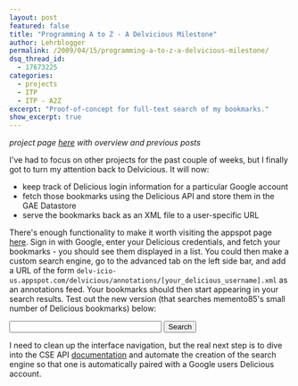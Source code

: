 ```yaml
---
layout: post
featured: false
title: "Programming A to Z - A Delvicious Milestone"
author: Lehrblogger
permalink: /2009/04/15/programming-a-to-z-a-delvicious-milestone/
dsq_thread_id:
  - 17673225
categories:
  - projects
  - ITP
  - ITP - A2Z
excerpt: "Proof-of-concept for full-text search of my bookmarks."
show_excerpt: true
---
```

*project page [here][1] with overview and previous posts*

I've had to focus on other projects for the past couple of weeks, but I finally got to turn my attention back to Delvicious. It will now:

 * keep track of Delicious login information for a particular Google account
 * fetch those bookmarks using the Delicious API and store them in the GAE Datastore
 * serve the bookmarks back as an XML file to a user-specific URL

There's enough functionality to make it worth visiting the appspot page [here][2]. Sign in with Google, enter your Delicious credentials, and fetch your bookmarks - you should see them displayed in a list. You could then make a custom search engine, go to the advanced tab on the left side bar, and add a URL of the form `delv-icio-us.appspot.com/delvicious/annotations/[your_delicious_username].xml` as an annotations feed. Your bookmarks should then start appearing in your search results. Test out the new version (that searches memento85's small number of Delicious bookmarks) below:

<form action="http://www.google.com/cse" id="cse-search-box">
<div>
<input type="hidden" name="cx" value="009810118062903062392:bn2n4nvhjck" />
<input type="hidden" name="ie" value="UTF-8" />
<input type="text" name="q" size="31" />
<input type="submit" name="sa" value="Search" />
</div>
</form>
<script type="text/javascript" src="http://www.google.com/coop/cse/brand?form=cse-search-box&lang=en"></script>

I need to clean up the interface navigation, but the real next step is to dive into the CSE API [documentation][3] and automate the creation of the search engine so that one is automatically paired with a Google users Delicious account.

 [1]: /delvicious/
 [2]: http://delv-icio-us.appspot.com/delvicious/
 [3]: http://code.google.com/intl/en/apis/customsearch/docs/dev_guide.html